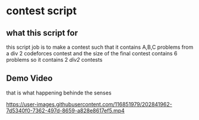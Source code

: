 # contest script 

## what this script for 
this script job is to make a contest such that it contains A,B,C problems from a div 2 codeforces contest and the size of the final contest contains 6 problems so it contains 2 _div2_ contests   

## Demo Video

that is what happening behinde the senses 

https://user-images.githubusercontent.com/116851979/202841962-7d5340f0-7362-497d-8659-a828e8617ef5.mp4

